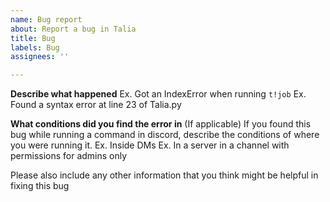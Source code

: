 ```yaml
---
name: Bug report
about: Report a bug in Talia
title: Bug
labels: Bug
assignees: ''

---
```


**Describe what happened**
Ex. Got an IndexError when running `t!job`
Ex. Found a syntax error at line 23 of Talia.py

**What conditions did you find the error in** (If applicable)
If you found this bug while running a command in discord, describe the conditions of where you were running it.
Ex. Inside DMs
Ex. In a server in a channel with permissions for admins only

Please also include any other information that you think might be helpful in fixing this bug
